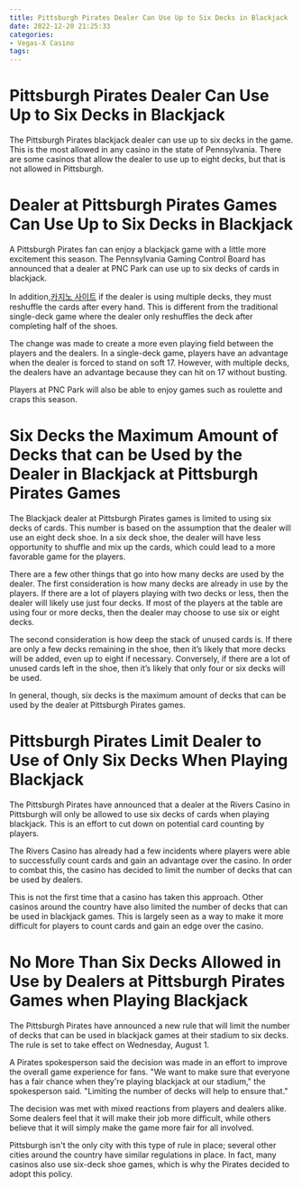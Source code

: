 ```yaml
---
title: Pittsburgh Pirates Dealer Can Use Up to Six Decks in Blackjack
date: 2022-12-20 21:25:33
categories:
- Vegas-X Casino
tags:
---
```



#  Pittsburgh Pirates Dealer Can Use Up to Six Decks in Blackjack

The Pittsburgh Pirates blackjack dealer can use up to six decks in the game. This is the most allowed in any casino in the state of Pennsylvania. There are some casinos that allow the dealer to use up to eight decks, but that is not allowed in Pittsburgh.

#  Dealer at Pittsburgh Pirates Games Can Use Up to Six Decks in Blackjack 

A Pittsburgh Pirates fan can enjoy a blackjack game with a little more excitement this season. The Pennsylvania Gaming Control Board has announced that a dealer at PNC Park can use up to six decks of cards in blackjack.

In addition,[카지노 사이트](https://choegocasino.com/) if the dealer is using multiple decks, they must reshuffle the cards after every hand. This is different from the traditional single-deck game where the dealer only reshuffles the deck after completing half of the shoes. 

The change was made to create a more even playing field between the players and the dealers. In a single-deck game, players have an advantage when the dealer is forced to stand on soft 17. However, with multiple decks, the dealers have an advantage because they can hit on 17 without busting. 

Players at PNC Park will also be able to enjoy games such as roulette and craps this season.

#  Six Decks the Maximum Amount of Decks that can be Used by the Dealer in Blackjack at Pittsburgh Pirates Games

The Blackjack dealer at Pittsburgh Pirates games is limited to using six decks of cards. This number is based on the assumption that the dealer will use an eight deck shoe. In a six deck shoe, the dealer will have less opportunity to shuffle and mix up the cards, which could lead to a more favorable game for the players.

There are a few other things that go into how many decks are used by the dealer. The first consideration is how many decks are already in use by the players. If there are a lot of players playing with two decks or less, then the dealer will likely use just four decks. If most of the players at the table are using four or more decks, then the dealer may choose to use six or eight decks.

The second consideration is how deep the stack of unused cards is. If there are only a few decks remaining in the shoe, then it’s likely that more decks will be added, even up to eight if necessary. Conversely, if there are a lot of unused cards left in the shoe, then it’s likely that only four or six decks will be used.

In general, though, six decks is the maximum amount of decks that can be used by the dealer at Pittsburgh Pirates games.

#  Pittsburgh Pirates Limit Dealer to Use of Only Six Decks When Playing Blackjack

The Pittsburgh Pirates have announced that a dealer at the Rivers Casino in Pittsburgh will only be allowed to use six decks of cards when playing blackjack. This is an effort to cut down on potential card counting by players.

The Rivers Casino has already had a few incidents where players were able to successfully count cards and gain an advantage over the casino. In order to combat this, the casino has decided to limit the number of decks that can be used by dealers.

This is not the first time that a casino has taken this approach. Other casinos around the country have also limited the number of decks that can be used in blackjack games. This is largely seen as a way to make it more difficult for players to count cards and gain an edge over the casino.

#  No More Than Six Decks Allowed in Use by Dealers at Pittsburgh Pirates Games when Playing Blackjack

The Pittsburgh Pirates have announced a new rule that will limit the number of decks that can be used in blackjack games at their stadium to six decks. The rule is set to take effect on Wednesday, August 1.

A Pirates spokesperson said the decision was made in an effort to improve the overall game experience for fans. "We want to make sure that everyone has a fair chance when they're playing blackjack at our stadium," the spokesperson said. "Limiting the number of decks will help to ensure that."

The decision was met with mixed reactions from players and dealers alike. Some dealers feel that it will make their job more difficult, while others believe that it will simply make the game more fair for all involved.

Pittsburgh isn't the only city with this type of rule in place; several other cities around the country have similar regulations in place. In fact, many casinos also use six-deck shoe games, which is why the Pirates decided to adopt this policy.